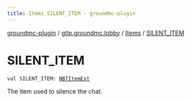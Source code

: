 ```yaml
---
title: Items.SILENT_ITEM - groundmc-plugin
---
```


[groundmc-plugin](../../index.html) / [gtlp.groundmc.lobby](../index.html) / [Items](index.html) / [SILENT_ITEM](.)

# SILENT_ITEM

`val SILENT_ITEM: `[`NBTItemExt`](../../gtlp.groundmc.lobby.util/-n-b-t-item-ext/index.html)

The item used to silence the chat.

